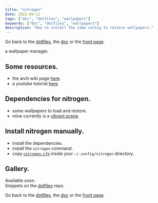 ```yaml
---
title: "nitrogen"
date: 2021-09-12
tags: ["doc", "dotfiles", "wallpapers"]
keywords: ["doc", "dotfiles", "wallpapers"]
description: "How to install the same config to restore wallpapers."
---
```

Go back to the [dotfiles](/public/doc/config/dotfiles), the [doc](/public/doc/config) or the [front page](/public).  

 a wallpaper manager.


## Some resources.
- the arch wiki page [here](https://wiki.archlinux.org/title/nitrogen).
- a youtube tutorial [here](https://www.youtube.com/watch?v=V4Kh2JBrpO0).

## Dependencies for nitrogen.
- some wallpapers to load and restore.
- mine currently is a [vibrant scene](https://voyage-onirique.com/wp-content/uploads/2020/03/backiee-138908-landscape-scaled.jpg).

## Install nitrogen manually.
- install the dependencies.
- install the `nitrogen` command.
- copy [`nitrogen.cfg`] inside your `~/.config/nitrogen` directory.

## Gallery.
Available soon.  
Snippets on the [dotfiles](https://github.com/a2n-s/dotfiles#4-gallery-toc) repo.

Go back to the [dotfiles](/public/doc/config/dotfiles), the [doc](/public/doc/config) or the [front page](/public).  

[`nitrogen.cfg`]: https://github.com/a2n-s/dotfiles/blob/main/.config/nitrogen/nitrogen.cfg

